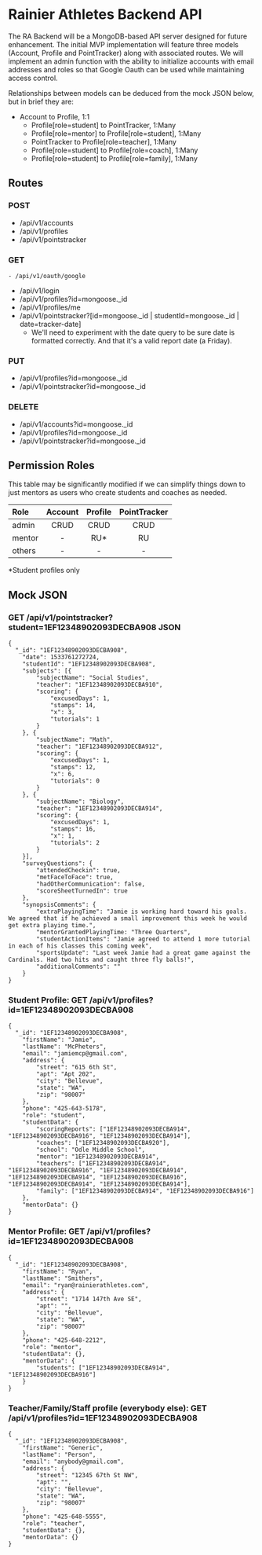 # Rainier Athletes Backend API

The RA Backend will be a MongoDB-based API server designed for future enhancement. The initial MVP implementation will feature three models (Account, Profile and PointTracker) along with associated routes.  We will implement an admin function with the ability to initialize accounts with email addresses and roles so that Google Oauth can be used while maintaining access control.

Relationships between models can be deduced from the mock JSON below, but in brief they are:

  - Account to Profile, 1:1
	- Profile[role=student] to PointTracker, 1:Many
	- Profile[role=mentor] to Profile[role=student], 1:Many
	- PointTracker to Profile[role=teacher], 1:Many
	- Profile[role=student] to Profile[role=coach], 1:Many
	- Profile[role=student] to Profile[role=family], 1:Many

## Routes

### POST
  - /api/v1/accounts
  - /api/v1/profiles
  - /api/v1/pointstracker

### GET
	- /api/v1/oauth/google
  - /api/v1/login
  - /api/v1/profiles?id=mongoose._id
  - /api/v1/profiles/me
  - /api/v1/pointstracker?[id=mongoose._id | studentId=mongoose._id | date=tracker-date]
    - We'll need to experiment with the date query to be sure date is formatted correctly. And that it's a valid report date (a Friday).

### PUT
  - /api/v1/profiles?id=mongoose._id
  - /api/v1/pointstracker?id=mongoose._id

### DELETE
  - /api/v1/accounts?id=mongoose._id
  - /api/v1/profiles?id=mongoose._id
  - /api/v1/pointstracker?id=mongoose._id
  
## Permission Roles

This table may be significantly modified if we can simplify things down to just mentors as users who create students and coaches as needed.

 Role | Account | Profile | PointTracker 
:---|:---:|:---:|:---:
admin | CRUD | CRUD | CRUD
mentor | - | RU* | RU
others | - | - | -

\*Student profiles only

## Mock JSON

### GET /api/v1/pointstracker?student=1EF12348902093DECBA908 JSON
```
{
  "_id": "1EF12348902093DECBA908", 
	"date": 1533761272724,
	"studentId": "1EF12348902093DECBA908",
	"subjects": [{
		"subjectName": "Social Studies",
		"teacher": "1EF12348902093DECBA910",
		"scoring": {
			"excusedDays": 1,
			"stamps": 14,
			"x": 3,
			"tutorials": 1
		}
	}, {
		"subjectName": "Math",
		"teacher": "1EF12348902093DECBA912",
		"scoring": {
			"excusedDays": 1,
			"stamps": 12,
			"x": 6,
			"tutorials": 0
		}
	}, {
		"subjectName": "Biology",
		"teacher": "1EF12348902093DECBA914",
		"scoring": {
			"excusedDays": 1,
			"stamps": 16,
			"x": 1,
			"tutorials": 2
		}
	}],
	"surveyQuestions": {
		"attendedCheckin": true,
		"metFaceToFace": true,
		"hadOtherCommunication": false,
		"scoreSheetTurnedIn": true
	},
	"synopsisComments": {
		"extraPlayingTime": "Jamie is working hard toward his goals. We agreed that if he achieved a small improvement this week he would get extra playing time.",
		"mentorGrantedPlayingTime: "Three Quarters",
		"studentActionItems": "Jamie agreed to attend 1 more tutorial in each of his classes this coming week",
		"sportsUpdate": "Last week Jamie had a great game against the Cardinals. Had two hits and caught three fly balls!",
		"additionalComments": ""
	}
}
```

### Student Profile: GET /api/v1/profiles?id=1EF12348902093DECBA908
```
{
  "_id": "1EF12348902093DECBA908",
	"firstName": "Jamie",
	"lastName": "McPheters",
	"email": "jamiemcp@gmail.com",
	"address": {
		"street": "615 6th St",
		"apt": "Apt 202",
		"city": "Bellevue",
		"state": "WA",
		"zip": "98007"
	},
	"phone": "425-643-5178",
	"role": "student",
	"studentData": {
		"scoringReports": ["1EF12348902093DECBA914", "1EF12348902093DECBA916", "1EF12348902093DECBA914"],
		"coaches": ["1EF12348902093DECBA920"],
		"school": "Odle Middle School",
		"mentor": "1EF12348902093DECBA914",
		"teachers": ["1EF12348902093DECBA914", "1EF12348902093DECBA916", "1EF12348902093DECBA914", "1EF12348902093DECBA914", "1EF12348902093DECBA916", "1EF12348902093DECBA914", "1EF12348902093DECBA914"],
		"family": ["1EF12348902093DECBA914", "1EF12348902093DECBA916"]
	},
	"mentorData": {}
}
```

### Mentor Profile: GET /api/v1/profiles?id=1EF12348902093DECBA908
```
{
  "_id": "1EF12348902093DECBA908",
	"firstName": "Ryan",
	"lastName": "Smithers",
	"email": "ryan@rainierathletes.com",
	"address": {
		"street": "1714 147th Ave SE",
		"apt": "",
		"city": "Bellevue",
		"state": "WA",
		"zip": "98007"
	},
	"phone": "425-648-2212",
	"role": "mentor",
	"studentData": {},
	"mentorData": {
		"students": ["1EF12348902093DECBA914", "1EF12348902093DECBA916"]
	}
}
```

### Teacher/Family/Staff profile (everybody else): GET /api/v1/profiles?id=1EF12348902093DECBA908
```
{
  "_id": "1EF12348902093DECBA908",
	"firstName": "Generic",
	"lastName": "Person",
	"email": "anybody@gmail.com",
	"address": {
		"street": "12345 67th St NW",
		"apt": "",
		"city": "Bellevue",
		"state": "WA",
		"zip": "98007"
	},
	"phone": "425-648-5555",
	"role": "teacher",
	"studentData": {},
	"mentorData": {}
}
```

